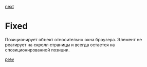 <a href="08.md">next</a>

<h1>Fixed</h1>

<div>
Позиционирует объект относительно окна браузера.
Элемент не реагирует на скролл страницы и всегда остается на спозиционированной позиции.
</div>

<a href="06.md">prev</a>